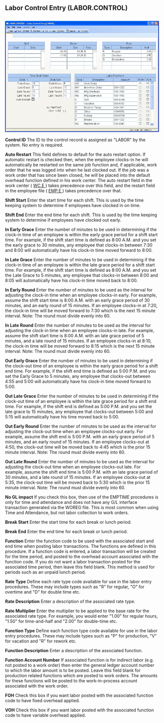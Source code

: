 ##  Labor Control Entry (LABOR.CONTROL)

<PageHeader />

##

![](./LABOR-CONTROL-1.jpg)

**Control ID** The ID to the control record is assigned as "LABOR" by the
system. No entry is required.  
  
**Auto Restart** This field defines to default for the auto restart option. If automatic restart is checked then, when the employee clocks-in he will automatically be restarted on the same job function and, if applicable, work order that he was logged into when he last clocked out. If the job was a work order that has since been closed, he will be placed into the default overhead function defined in his work center. The auto restart field in the work center ( [ WC.E ](../../WC-E/README.md) ) takes precedence over this field, and the restart field in the employee file ( [ EMP.E ](../../EMP-E/README.md) ) takes precedence over that.   
  
**Shift Start** Enter the start time for each shift. This is used by the time
keeping system to determine if employees have clocked in on time.  
  
**Shift End** Enter the end time for each shift. This is used by the time
keeping system to determine if employees have clocked out early.  
  
**In Early Grace** Enter the number of minutes to be used in determining if
the clock-in time of an employee is within the early grace period for a shift
start time. For example, if the shift start time is defined as 8:00 A.M. and
you set the early grace to 30 minutes, any employee that clocks-in between
7:30 and 8:00 will automatically have his clock-in time moved forward to 8:00.  
  
**In Late Grace** Enter the number of minutes to be used in determining if the
clock-in time of an employee is within the late grace period for a shift start
time. For example, if the shift start time is defined as 8:00 A.M. and you set
the Late Grace to 5 minutes, any employee that clocks-in between 8:00 and 8:05
will automatically have his clock-in time moved back to 8:00.  
  
**In Early Round** Enter the number of minutes to be used as the interval for
adjusting the clock-in time when an employee clocks-in early. For example,
assume the shift start time is 8:00 A.M. with an early grace period of 30
minutes, and an early round of 15 minutes. If an employee clocks-in at 7:20,
the clock-in time will be moved forward to 7:30 which is the next 15 minute
interval. Note: The round must divide evenly into 60.  
  
**In Late Round** Enter the number of minutes to be used as the interval for
adjusting the clock-in time when an employee clocks-in late. For example,
assume the shift start time is 8:00 A.M. with an late grace period of 5
minutes, and a late round of 15 minutes. If an employee clocks-in at 8:10, the
clock-in time will be moved forward to 8:15 which is the next 15 minute
interval. Note: The round must divide evenly into 60.  
  
**Out Early Grace** Enter the number of minutes to be used in determining if
the clock-out time of an employee is within the early grace period for a shift
end time. For example, if the shift end time is defined as 5:00 P.M. and you
set the Early Grace to 5 minutes, any employee that clocks-out between 4:55
and 5:00 will automatically have his clock-in time moved forward to 5:00.  
  
**Out Late Grace** Enter the number of minutes to be used in determining if
the clock-out time of an employee is within the late grace period for a shift
end time. For example, if the shift end is defined as 5:00 P.M. and you set
the late grace to 15 minutes, any employee that clocks-out between 5:00 and
5:15 will automatically have his time moved back to 5:00.  
  
**Out Early Round** Enter the number of minutes to be used as the interval for
adjusting the clock-out time when an employee clocks-out early. For example,
assume the shift end is 5:00 P.M. with an early grace period of 5 minutes, and
an early round of 15 minutes. If an employee clocks-out at 4:50, the clock-out
time will be moved back to 4:45 which is the prior 15 minute interval. Note:
The round must divide evenly into 60.  
  
**Out Late Round** Enter the number of minutes to be used as the interval for
adjusting the clock-out time when an employee clocks-out late. For example,
assume the shift end time is 5:00 P.M. with an late grace period of 30
minutes, and a late round of 15 minutes. If an employee clocks-out at 5:35,
the clock-out time will be moved back to 5:30 which is the prior 15 minute
interval. Note: The round must divide evenly into 60.  
  
**No GL impact** If you check this box, then use of the EMPTIME procedures is
only for time and attendance and does not have any G/L interface transaction
generated via the WOREG file. This is most common when using Time and
Attendance, but not labor collection to work orders.  
  
**Break Start** Enter the start time for each break or lunch period.  
  
**Break End** Enter the end time for each break or lunch period.  
  
**Function** Enter the function code to be used with the associated start and
end time when posting labor transactions. The functions are defined in this
procedure. If a function code is entered, a labor transaction will be created
for the time period, and posted to the overhead account associated with the
function code. If you do not want a labor transaction posted for the
associated time period, then leave this field blank. This method is used for
periods such as an unpaid lunch period.  
  
**Rate Type** Define each rate type code available for use in the labor entry
procedures. These may include types such as "R" for regular, "O" for overtime
and "D" for double time etc.  
  
**Rate Description** Enter a description of the associated rate type.  
  
**Rate Multiplier** Enter the multiplier to be applied to the base rate for
the associated rate type. For example, you would enter "1.00" for regular
hours, "1.50" for time-and-half and "2.00" for double-time etc.  
  
**Function Type** Define each function type code available for use in the
labor entry procedures. These may include types such as "P" for production,
"V" for vacation and "R" for rework etc.  
  
**Function Description** Enter a description of the associated function.  
  
**Function Account Number** If associated function is for indirect labor (e.g.
not posted to a work order) then enter the general ledger account number to
which the labor amount is to be posted. Leave this field blank for production
related functions which are posted to work orders. The amounts for these
functions will be posted to the work-in-process account associated with the
work order.  
  
**FOH** Check this box if you want labor posted with the associated function
code to have fixed overhead applied.  
  
**VOH** Check this box if you want labor posted with the associated function
code to have variable overhead applied.  
  
  
<badge text= "Version 8.10.57" vertical="middle" />

<PageFooter />